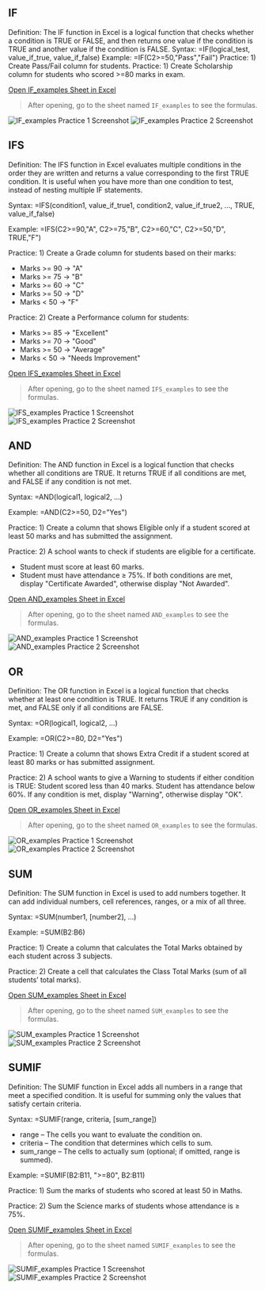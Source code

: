 ## IF
Definition: The IF function in Excel is a logical function that checks whether a condition is TRUE or FALSE, and then returns one value if the condition is TRUE and another value if the condition is FALSE.
Syntax: =IF(logical_test, value_if_true, value_if_false)
Example: =IF(C2>=50,"Pass","Fail")
Practice: 1) Create Pass/Fail column for students.
Practice: 1) Create Scholarship column for students who scored >=80  marks in exam.

[Open IF_examples Sheet in Excel](../excel_files/formula_examples.xlsx)
> After opening, go to the sheet named `IF_examples` to see the formulas.

![IF_examples Practice 1 Screenshot](../images/IF_examples/practice1_example.png)
![IF_examples Practice 2 Screenshot](../images/IF_examples/practice2_example.png)


## IFS
Definition: The IFS function in Excel evaluates multiple conditions in the order they are written and returns a value corresponding to the first TRUE condition. It is useful when you have more than one condition to test, instead of nesting multiple IF statements.

Syntax: 
=IFS(condition1, value_if_true1, condition2, value_if_true2, ..., TRUE, value_if_false)

Example: 
=IFS(C2>=90,"A", C2>=75,"B", C2>=60,"C", C2>=50,"D", TRUE,"F")

Practice: 1) Create a Grade column for students based on their marks:
- Marks >= 90 → "A"
- Marks >= 75 → "B"
- Marks >= 60 → "C"
- Marks >= 50 → "D"
- Marks < 50 → "F"

Practice: 2) Create a Performance column for students:
- Marks >= 85 → "Excellent"
- Marks >= 70 → "Good"
- Marks >= 50 → "Average"
- Marks < 50 → "Needs Improvement"

[Open IFS_examples Sheet in Excel](../excel_files/formula_examples.xlsx)
> After opening, go to the sheet named `IFS_examples` to see the formulas.

![IFS_examples Practice 1 Screenshot](../images/IFS_examples/practice1.png)
![IFS_examples Practice 2 Screenshot](../images/IFS_examples/practice2_example.png)

## AND

Definition: The AND function in Excel is a logical function that checks whether all conditions are TRUE. It returns TRUE if all conditions are met, and FALSE if any condition is not met.

Syntax: =AND(logical1, logical2, …)

Example: =AND(C2>=50, D2="Yes")

Practice: 1) Create a column that shows Eligible only if a student scored at least 50 marks and has submitted the assignment.

Practice: 2) A school wants to check if students are eligible for a certificate.
- Student must score at least 60 marks.
- Student must have attendance ≥ 75%.
If both conditions are met, display "Certificate Awarded", otherwise display "Not Awarded".

[Open AND_examples Sheet in Excel](../excel_files/formula_examples.xlsx)
> After opening, go to the sheet named `AND_examples` to see the formulas.

![AND_examples Practice 1 Screenshot](../images/AND_examples/practice1_example.png)
![AND_examples Practice 2 Screenshot](../images/AND_examples/practice2_example.png)

## OR

Definition: The OR function in Excel is a logical function that checks whether at least one condition is TRUE. It returns TRUE if any condition is met, and FALSE only if all conditions are FALSE.

Syntax: =OR(logical1, logical2, …)

Example: =OR(C2>=80, D2="Yes")

Practice: 1) Create a column that shows Extra Credit if a student scored at least 80 marks or has submitted assignment.

Practice: 2) A school wants to give a Warning to students if either condition is TRUE:
Student scored less than 40 marks.
Student has attendance below 60%.
If any condition is met, display "Warning", otherwise display "OK".

[Open OR_examples Sheet in Excel](../excel_files/formula_examples.xlsx)
> After opening, go to the sheet named `OR_examples` to see the formulas.

![OR_examples Practice 1 Screenshot](../images/OR_examples/practice1_example.png)
![OR_examples Practice 2 Screenshot](../images/OR_examples/practice2_example.png)


## SUM

Definition: The SUM function in Excel is used to add numbers together. It can add individual numbers, cell references, ranges, or a mix of all three.

Syntax:
=SUM(number1, [number2], …)

Example:
=SUM(B2:B6)

Practice: 1) Create a column that calculates the Total Marks obtained by each student across 3 subjects.

Practice: 2) Create a cell that calculates the Class Total Marks (sum of all students’ total marks).

[Open SUM_examples Sheet in Excel](../excel_files/formula_examples.xlsx)
> After opening, go to the sheet named `SUM_examples` to see the formulas.

![SUM_examples Practice 1 Screenshot](../images/SUM_examples/practice1_example.png)
![SUM_examples Practice 2 Screenshot](../images/SUM_examples/practice2_example.png)

## SUMIF

Definition: The SUMIF function in Excel adds all numbers in a range that meet a specified condition. It is useful for summing only the values that satisfy certain criteria.

Syntax:
=SUMIF(range, criteria, [sum_range])

- range – The cells you want to evaluate the condition on.
- criteria – The condition that determines which cells to sum.
- sum_range – The cells to actually sum (optional; if omitted, range is summed).

Example:
=SUMIF(B2:B11, ">=80", B2:B11)

Practice: 1) Sum the marks of students who scored at least 50 in Maths. 

Practice: 2) Sum the Science marks of students whose attendance is ≥ 75%.

[Open SUMIF_examples Sheet in Excel](../excel_files/formula_examples.xlsx)
> After opening, go to the sheet named `SUMIF_examples` to see the formulas.

![SUMIF_examples Practice 1 Screenshot](../images/SUMIF_examples/practice1_example.png)
![SUMIF_examples Practice 2 Screenshot](../images/SUMIF_examples/practice2_example.png)